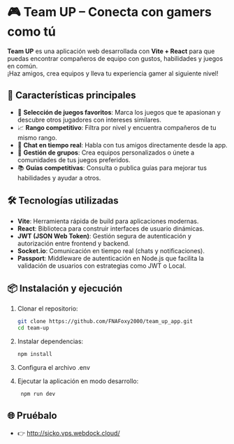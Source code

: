 # 🎮 Team UP – Conecta con gamers como tú

**Team UP** es una aplicación web desarrollada con **Vite + React** para que puedas encontrar compañeros de equipo con gustos, habilidades y juegos en común.  
¡Haz amigos, crea equipos y lleva tu experiencia gamer al siguiente nivel!

## 🚀 Características principales

- 🎯 **Selección de juegos favoritos**: Marca los juegos que te apasionan y descubre otros jugadores con intereses similares.
- 📈 **Rango competitivo**: Filtra por nivel y encuentra compañeros de tu mismo rango.
- 💬 **Chat en tiempo real**: Habla con tus amigos directamente desde la app.
- 👥 **Gestión de grupos**: Crea equipos personalizados o únete a comunidades de tus juegos preferidos.
- 📚 **Guías competitivas**: Consulta o publica guías para mejorar tus habilidades y ayudar a otros.

## 🛠️ Tecnologías utilizadas

- **Vite**: Herramienta rápida de build para aplicaciones modernas.
- **React**: Biblioteca para construir interfaces de usuario dinámicas.
- **JWT (JSON Web Token)**: Gestión segura de autenticación y autorización entre frontend y backend.
- **Socket.io**: Comunicación en tiempo real (chats y notificaciones).
- **Passport**: Middleware de autenticación en Node.js que facilita la validación de usuarios con estrategias como JWT o Local.

## 📦 Instalación y ejecución

1. Clonar el repositorio:

   ```bash
   git clone https://github.com/FNAFoxy2000/team_up_app.git
   cd team-up
   
2. Instalar dependencias:
   ```bash
   npm install

3. Configura el archivo .env

4. Ejecutar la aplicación en modo desarrollo:
   ```bash
    npm run dev

## 🌐 Pruébalo
- 👉 http://sicko.vps.webdock.cloud/
